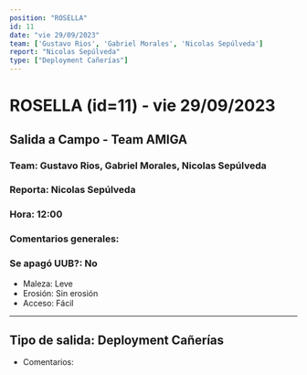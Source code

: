 ```yaml
---
position: "ROSELLA"
id: 11
date: "vie 29/09/2023"
team: ['Gustavo Rios', 'Gabriel Morales', 'Nicolas Sepúlveda']
report: "Nicolas Sepúlveda"
type: ["Deployment Cañerías"]
---
```


# ROSELLA (id=11) - vie 29/09/2023
## Salida a Campo - Team AMIGA
### Team: Gustavo Rios, Gabriel Morales, Nicolas Sepúlveda
### Reporta: Nicolas Sepúlveda
### Hora: 12:00
### Comentarios generales: 
### Se apagó UUB?: No 
- Maleza: Leve
- Erosión: Sin erosión
- Acceso: Fácil
---------
## Tipo de salida: Deployment Cañerías
   - Comentarios: 
